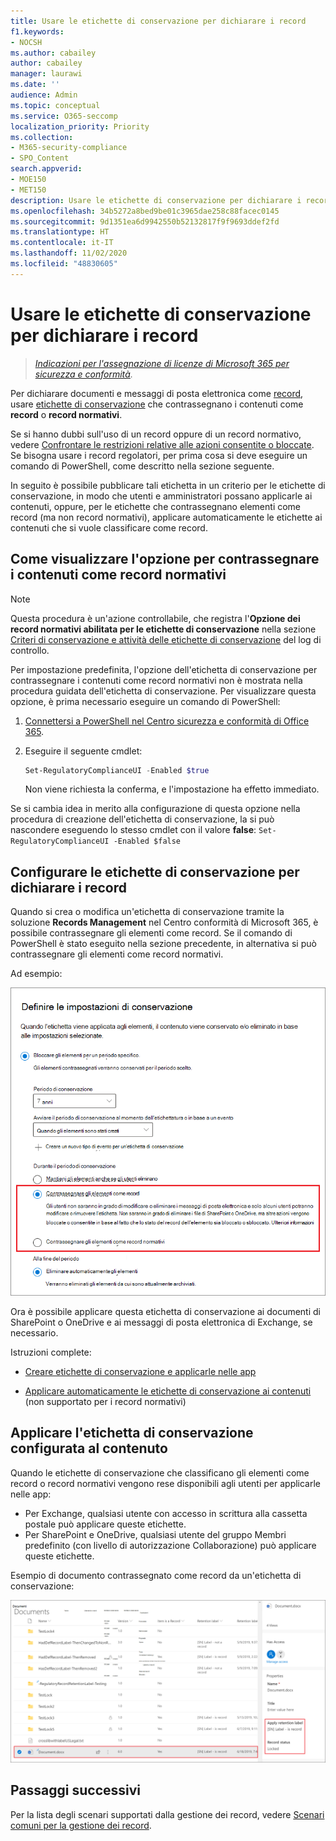 ```yaml
---
title: Usare le etichette di conservazione per dichiarare i record
f1.keywords:
- NOCSH
ms.author: cabailey
author: cabailey
manager: laurawi
ms.date: ''
audience: Admin
ms.topic: conceptual
ms.service: O365-seccomp
localization_priority: Priority
ms.collection:
- M365-security-compliance
- SPO_Content
search.appverid:
- MOE150
- MET150
description: Usare le etichette di conservazione per dichiarare i record.
ms.openlocfilehash: 34b5272a8bed9be01c3965dae258c88facec0145
ms.sourcegitcommit: 9d1351ea6d9942550b52132817f9f9693ddef2fd
ms.translationtype: HT
ms.contentlocale: it-IT
ms.lasthandoff: 11/02/2020
ms.locfileid: "48830605"
---
```

# <a name="declare-records-by-using-retention-labels"></a>Usare le etichette di conservazione per dichiarare i record

>*[Indicazioni per l'assegnazione di licenze di Microsoft 365 per sicurezza e conformità](https://aka.ms/ComplianceSD).*

Per dichiarare documenti e messaggi di posta elettronica come [record](records-management.md#records), usare [etichette di conservazione](retention.md#retention-labels) che contrassegnano i contenuti come **record** o **record normativi**.

Se si hanno dubbi sull'uso di un record oppure di un record normativo, vedere [Confrontare le restrizioni relative alle azioni consentite o bloccate](records-management.md#compare-restrictions-for-what-actions-are-allowed-or-blocked). Se bisogna usare i record regolatori, per prima cosa si deve eseguire un comando di PowerShell, come descritto nella sezione seguente.

In seguito è possibile pubblicare tali etichetta in un criterio per le etichette di conservazione, in modo che utenti e amministratori possano applicarle ai contenuti, oppure, per le etichette che contrassegnano elementi come record (ma non record normativi), applicare automaticamente le etichette ai contenuti che si vuole classificare come record.

## <a name="how-to-display-the-option-to-mark-content-as-a-regulatory-record"></a>Come visualizzare l'opzione per contrassegnare i contenuti come record normativi

>[!NOTE] 
> Questa procedura è un'azione controllabile, che registra l'**Opzione dei record normativi abilitata per le etichette di conservazione** nella sezione [Criteri di conservazione e attività delle etichette di conservazione](search-the-audit-log-in-security-and-compliance.md#retention-policy-and-retention-label-activities) del log di controllo.

Per impostazione predefinita, l'opzione dell'etichetta di conservazione per contrassegnare i contenuti come record normativi non è mostrata nella procedura guidata dell'etichetta di conservazione. Per visualizzare questa opzione, è prima necessario eseguire un comando di PowerShell:

1. [Connettersi a PowerShell nel Centro sicurezza e conformità di Office 365](https://docs.microsoft.com/powershell/exchange/office-365-scc/connect-to-scc-powershell/connect-to-scc-powershell).

2. Eseguire il seguente cmdlet:
    
    ```powershell
    Set-RegulatoryComplianceUI -Enabled $true
    ````
    Non viene richiesta la conferma, e l'impostazione ha effetto immediato.

Se si cambia idea in merito alla configurazione di questa opzione nella procedura di creazione dell'etichetta di conservazione, la si può nascondere eseguendo lo stesso cmdlet con il valore **false**: `Set-RegulatoryComplianceUI -Enabled $false` 

## <a name="configuring-retention-labels-to-declare-records"></a>Configurare le etichette di conservazione per dichiarare i record

Quando si crea o modifica un'etichetta di conservazione tramite la soluzione **Records Management** nel Centro conformità di Microsoft 365, è possibile contrassegnare gli elementi come record. Se il comando di PowerShell è stato eseguito nella sezione precedente, in alternativa si può contrassegnare gli elementi come record normativi.

Ad esempio:

![Configurare una etichetta di conservazione per contrassegnare i contenuti come record o record normativi](../media/recordversioning6.png)

Ora è possibile applicare questa etichetta di conservazione ai documenti di SharePoint o OneDrive e ai messaggi di posta elettronica di Exchange, se necessario. 

Istruzioni complete:

- [Creare etichette di conservazione e applicarle nelle app](create-apply-retention-labels.md)

- [Applicare automaticamente le etichette di conservazione ai contenuti](apply-retention-labels-automatically.md) (non supportato per i record normativi)


## <a name="applying-the-configured-retention-label-to-content"></a>Applicare l'etichetta di conservazione configurata al contenuto

Quando le etichette di conservazione che classificano gli elementi come record o record normativi vengono rese disponibili agli utenti per applicarle nelle app:

- Per Exchange, qualsiasi utente con accesso in scrittura alla cassetta postale può applicare queste etichette. 
- Per SharePoint e OneDrive, qualsiasi utente del gruppo Membri predefinito (con livello di autorizzazione Collaborazione) può applicare queste etichette.

Esempio di documento contrassegnato come record da un'etichetta di conservazione:

![Riquadro dei dettagli per un documento taggato come record](../media/recordversioning7.png)

## <a name="next-steps"></a>Passaggi successivi

Per la lista degli scenari supportati dalla gestione dei record, vedere [Scenari comuni per la gestione dei record](get-started-with-records-management.md#common-scenarios-for-records-management).
